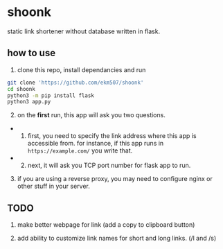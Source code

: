 # shoonk

static link shortener without database written in flask.

## how to use

1. clone this repo, install dependancies and run

```bash
git clone 'https://github.com/ekm507/shoonk'
cd shoonk
python3 -m pip install flask
python3 app.py
```

2. on the **first** run, this app will ask you two questions.

- 1. first, you need to specify the link address where this app is accessible from. for instance, if this app runs in `https://example.com/` you write that.

- 2. next, it will ask you TCP port number for flask app to run.

3. if you are using a reverse proxy, you may need to configure nginx or other stuff in your server.


## TODO

1. make better webpage for link (add a copy to clipboard button)

2. add ability to customize link names for short and long links. (/l and /s)
